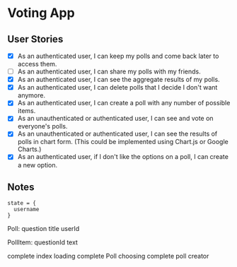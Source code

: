# Voting App


## User Stories

- [x] As an authenticated user, I can keep my polls and come back later to access them.
- [ ] As an authenticated user, I can share my polls with my friends.
- [x] As an authenticated user, I can see the aggregate results of my polls.
- [x] As an authenticated user, I can delete polls that I decide I don't want anymore.
- [x] As an authenticated user, I can create a poll with any number of possible items.
- [x] As an unauthenticated or authenticated user, I can see and vote on everyone's polls.
- [x] As an unauthenticated or authenticated user, I can see the results of polls in chart form. (This could be implemented using Chart.js or Google Charts.)
- [x] As an authenticated user, if I don't like the options on a poll, I can create a new option.

## Notes

```
state = {
  username
}
```

Poll:
question title
userId

PollItem:
questionId
text


complete index loading
complete Poll choosing
complete poll creator
